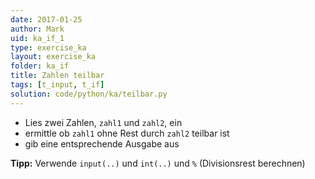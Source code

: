 ```yaml
---
date: 2017-01-25
author: Mark
uid: ka_if_1
type: exercise_ka
layout: exercise_ka
folder: ka_if
title: Zahlen teilbar
tags: [t_input, t_if]
solution: code/python/ka/teilbar.py
---
```


- Lies zwei Zahlen, `zahl1` und `zahl2`, ein
- ermittle ob `zahl1` ohne Rest durch `zahl2` teilbar ist
- gib eine entsprechende Ausgabe aus

**Tipp:** Verwende `input(..)` und `int(..)` und `%` (Divisionsrest berechnen)
